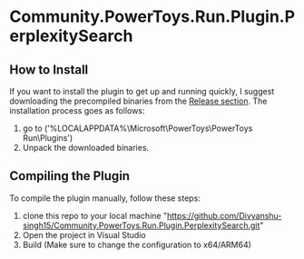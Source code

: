 # Community.PowerToys.Run.Plugin.PerplexitySearch

## How to Install

If you want to install the plugin to get up and running quickly, I suggest downloading the precompiled binaries from the [Release section](https://github.com/Divyanshu-singh15/Community.PowerToys.Run.Plugin.PerplexitySearch/releases/tag/v1.0.0). The installation process goes as follows:

1. go to ('%LOCALAPPDATA%\Microsoft\PowerToys\PowerToys Run\Plugins')
2. Unpack the downloaded binaries.

## Compiling the Plugin

To compile the plugin manually, follow these steps:

1. clone this repo to your local machine "https://github.com/Divyanshu-singh15/Community.PowerToys.Run.Plugin.PerplexitySearch.git"
2. Open the project in Visual Studio
3. Build (Make sure to change the configuration to x64/ARM64)
